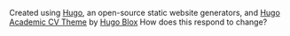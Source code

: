 Created using [Hugo](https://gohugo.io), an open-source static website generators, and [Hugo Academic CV Theme](https://github.com/HugoBlox/theme-academic-cv) by [Hugo Blox](https://hugoblox.com)
How does this respond to change?